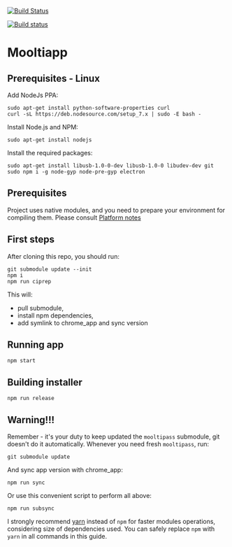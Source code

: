 
[![Build Status](https://travis-ci.org/limpkin/mooltiapp.svg?branch=master)](https://travis-ci.org/limpkin/mooltiapp)

[![Build status](https://ci.appveyor.com/api/projects/status/nce8eenqf1wq9f92?svg=true)](https://ci.appveyor.com/project/limpkin/mooltiapp)

# Mooltiapp

Prerequisites - Linux
---------------------

Add NodeJs PPA:

    sudo apt-get install python-software-properties curl
	curl -sL https://deb.nodesource.com/setup_7.x | sudo -E bash -
	
Install Node.js and NPM:

    sudo apt-get install nodejs
	
Install the required packages:

    sudo apt-get install libusb-1.0-0-dev libusb-1.0-0 libudev-dev git
	sudo npm i -g node-gyp node-pre-gyp electron


Prerequisites
-------------

Project uses native modules, and you need to prepare your environment for compiling them.
Please consult [Platform notes](DEVELOPMENT.md#platform-notes)

First steps
-----------
After cloning this repo, you should run:
    
    git submodule update --init
    npm i
    npm run ciprep

This will:
- pull submodule, 
- install npm dependencies, 
- add symlink to chrome_app and sync version

Running app
-----------

    npm start

Building installer
------------------

    npm run release

Warning!!!
----------

Remember - it's your duty to keep updated the `mooltipass` submodule, git doesn't do it automatically. 
Whenever you need fresh `mooltipass`, run: 

    git submodule update
    
And sync app version with chrome_app:
    
    npm run sync

Or use this convenient script to perform all above:

    npm run subsync    

I strongly recommend [yarn](https://yarnpkg.com/) instead of `npm` for faster modules operations, considering size of dependencies used.
You can safely replace `npm` with `yarn` in all commands in this guide. 
